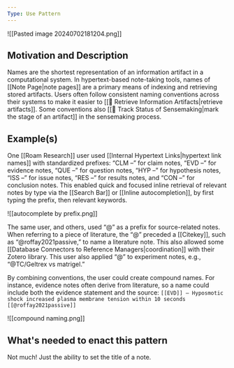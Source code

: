 ```yaml
---
Type: Use Pattern
---
```

![[Pasted image 20240702181204.png]]

## Motivation and Description

Names are the shortest representation of an information artifact in a computational system. In hypertext-based note-taking tools, names of [[Note Page|note pages]] are a primary means of indexing and retrieving stored artifacts. Users often follow consistent naming conventions across their systems to make it easier to [[🎣 Retrieve Information Artifacts|retrieve artifacts]]. Some conventions also [[🎢 Track Status of Sensemaking|mark the stage of an artifact]] in the sensemaking process.
## Example(s)

One [[Roam Research]] user used [[Internal Hypertext Links|hypertext link names]] with standardized prefixes: “CLM –” for claim notes, “EVD –” for evidence notes, “QUE –” for question notes, “HYP –” for hypothesis notes, “ISS –” for issue notes, “RES –” for results notes, and “CON –” for conclusion notes. This enabled quick and focused inline retrieval of relevant notes by type via the [[Search Bar]] or [[Inline autocompletion]], by first typing the prefix, then relevant keywords.

![[autocomplete by prefix.png]]

The same user, and others, used “@” as a prefix for source-related notes. When referring to a piece of literature, the “@” preceded a [[Citekey]], such as “@roffay2021passive,” to name a literature note. This also allowed some [[Database Connectors to Reference Managers|coordination]] with their Zotero library. This user also applied “@” to experiment notes, e.g., “@TC/Geltrex vs matrigel.”

By combining conventions, the user could create compound names. For instance, evidence notes often derive from literature, so a name could include both the evidence statement and the source: `[[EVD]] – Hyposmotic shock increased plasma membrane tension within 10 seconds [[@roffay2021passive]]`

![[compound naming.png]]
## What's needed to enact this pattern

Not much! Just the ability to set the title of a note.